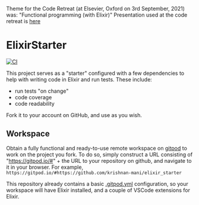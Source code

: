 Theme for the Code Retreat (at Elsevier, Oxford on 3rd September, 2021) was: "Functional programming (with Elixir)"
Presentation used at the code retreat is [here](presentation.pdf)

# ElixirStarter

[![CI](https://github.com/krishnan-mani/elixir_starter/actions/workflows/elixir.yml/badge.svg)](https://github.com/krishnan-mani/elixir_starter/actions/workflows/elixir.yml)

This project serves as a "starter" configured with a few dependencies to help with writing code in Elixir and run tests.
These include:
- run tests "on change"
- code coverage
- code readability

Fork it to your account on GitHub, and use as you wish.

## Workspace

Obtain a fully functional and ready-to-use remote workspace on [gitpod](https://gitpod.io/) to work on the project you fork. To do so, simply construct a URL consisting of "https://gitpod.io/#" + the URL to your repository on github, and navigate to it in your browser. For example, ```https://gitpod.io/#https://github.com/krishnan-mani/elixir_starter```

This repository already contains a basic [.gitpod.yml](.gitpod.yml) configuration, so your workspace will have Elixir installed, and a couple of VSCode extensions for Elixir.
